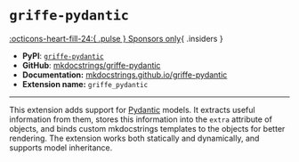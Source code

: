 # `griffe-pydantic`

[:octicons-heart-fill-24:{ .pulse } Sponsors only](../../insiders/index.md){ .insiders }

- **PyPI**: [`griffe-pydantic`](https://pypi.org/project/griffe-pydantic/)
- **GitHub**: [mkdocstrings/griffe-pydantic](https://github.com/mkdocstrings/griffe-pydantic)
- **Documentation:** [mkdocstrings.github.io/griffe-pydantic](https://mkdocstrings.github.io/griffe-pydantic)
- **Extension name:** `griffe_pydantic`

---

This extension adds support for [Pydantic](https://docs.pydantic.dev/latest/) models. It extracts useful information from them, stores this information into the `extra` attribute of objects, and binds custom mkdocstrings templates to the objects for better rendering. The extension works both statically and dynamically, and supports model inheritance.
